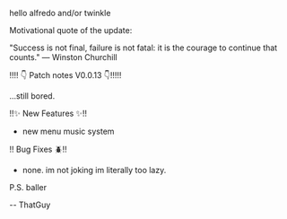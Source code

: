 hello alfredo and/or twinkle


Motivational quote of the update:

"Success is not final, failure is not fatal: it is the courage to continue that counts." — Winston Churchill



!!!! 👇 Patch notes V0.0.13 👇!!!!!

...still bored.


!!✨ New Features ✨!!
- new menu music system


!! Bug Fixes 🪲!!
- none. im not joking im literally too lazy.

P.S. baller


-- ThatGuy






